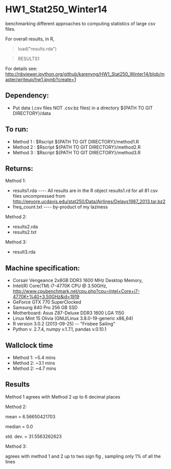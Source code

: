 HW1_Stat250_Winter14
====================

benchmarking different approaches to computing statistics of large csv files.

For overall results, in R,
> load("results.rda") 

> RESULTS1

For details see:
http://nbviewer.ipython.org/github/karenyng/HW1_Stat250_Winter14/blob/master/writeup/hw1.ipynb?create=1


Dependency:
----------
* Put data (.csv files NOT .csv.bz files) in a directory ${PATH TO GIT DIRECTORY}/data 

To run:
-----
* Method 1 : $Rscript ${PATH TO GIT DIRECTORY}/method1.R 
* Method 2 : $Rscript ${PATH TO GIT DIRECTORY}/method2.R 
* Method 3 : $Rscript ${PATH TO GIT DIRECTORY}/method3.R 


Returns:
----
Method 1: 
* results1.rda ---- All results are in the R object results1.rd for all 81
  csv files uncompressed from
  http://eeyore.ucdavis.edu/stat250/Data/Airlines/Delays1987_2013.tar.bz2 
* freq_count.txt ---- by-product of my laziness

Method 2: 
* results2.rda
* results2.txt

Method 3: 
* result3.rda

Machine specification: 
---------------------
  * Corsair Vengeance 2x8GB DDR3 1600 MHz Desktop Memory, 
  * Intel(R) Core(TM) i7-4770K CPU @ 3.50GHz,
http://www.cpubenchmark.net/cpu.php?cpu=Intel+Core+i7-4770K+%40+3.50GHz&id=1919
  * GeForce GTX 770 SuperClocked
  * Samsung 840 Pro 256 GB SSD
  * Motherboard: Asus Z87-Deluxe DDR3 1600 LGA 1150 
  * Linux Mint 15 Olivia (GNU/Linux 3.8.0-19-generic x86_64)
  * R version 3.0.2 (2013-09-25) -- "Frisbee Sailing"
  * Python v. 2.7.4, numpy v.1.7.1, pandas v.0.10.1  

Wallclock time 
-----
* Method 1: ~5.4 mins 
* Method 2: ~3.1 mins
* Method 2: ~4.7 mins

Results
----
Method 1 agrees with Method 2 up to 6 decimal places


Method 2: 

mean = 6.56650421703

median = 0.0

std. dev. = 31.5563262623

Method 3: 

agrees with method 1 and 2 up to two sign fig , sampling only 1% of all the
lines
